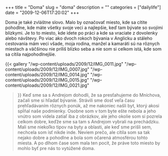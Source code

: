 +++
title = "Doma"
slug = "doma"
description = ""
categories = ["dailylife"]
date = "2009-12-06T17:20:02"
+++

Doma je také zvláštne slovo. Malo by označovať miesto, kde sa cítite pohodlne, kde máte všetky svoje
veci a najlepšie, keď tam bývate so svojími blízkymi. Je to to miesto, kde idete po práci a kde sa
vraciate z dovolenky alebo návštevy. Po viac ako dvoch rokoch bývania v Anglicku a stáleho cestovania mám veci všade, moja rodina, manžel
a kamaráti sú na rôznych miestach a väčšinou nie príliš blízko seba a nie som si celkom istá, kde
som sa cítila najpohodlnejšie.

{{< gallery
    "/wp-content/uploads/2009/12/IMG_0011.jpg"
    "/wp-content/uploads/2009/12/IMG_0007.jpg"
    "/wp-content/uploads/2009/12/IMG_0014.jpg"
    "/wp-content/uploads/2009/12/IMG_0015.jpg"
    "/wp-content/uploads/2009/12/IMG_0021.jpg"
>}}
Keď sme sa s Andrejom dohodli, že sa presťahujeme do Mníchova, začali sme si hľadať bývanie.
Strávili sme dosť veľa času prehľadávaním rôznych ponúk, až me nakoniec našli byt, ktorý akosi
spĺňal naše podmienky. Osobne som v tom byte ešte nebola a jeho vnútro som videla zatiaľ iba z
obrázkov, ale jeho okolie som si pozrela celkom dobre, keďže sme sa tam s Andrejom vybrali na
prechádzku. Mali sme niekoľko tipov na byty a oblasti, ale keď sme prišli sem, nechcela som ísť
nikde inde. Neviem prečo, ale cítila som sa tak nejako dobre a pohodlne a bola som očarená
atmosférou tohto miesta. A po dlhom čase som mala ten pocit, že práve toto miesto by mohlo byť pre
nás to vytúžené doma.

